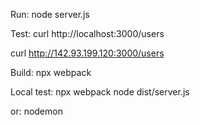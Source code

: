 Run:
node server.js

Test:
curl http://localhost:3000/users

curl http://142.93.199.120:3000/users


Build:
npx webpack

Local test:
npx webpack
node dist/server.js

or:
nodemon